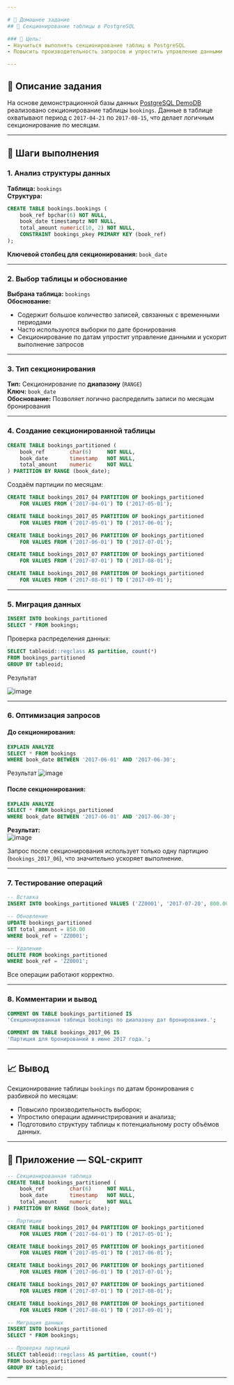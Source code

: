 ```yaml
---

# 🧠 Домашнее задание  
## 📁 Секционирование таблицы в PostgreSQL

### 🎯 Цель:
- Научиться выполнять секционирование таблиц в PostgreSQL  
- Повысить производительность запросов и упростить управление данными

---
```


## 📌 Описание задания

На основе демонстрационной базы данных [PostgreSQL DemoDB](https://postgrespro.ru/education/demodb) реализовано секционирование таблицы `bookings`. Данные в таблице охватывают период с `2017-04-21` по `2017-08-15`, что делает логичным секционирование по месяцам.

---

## 🧩 Шаги выполнения

### 1. Анализ структуры данных

**Таблица:** `bookings`  
**Структура:**

```sql
CREATE TABLE bookings.bookings (
	book_ref bpchar(6) NOT NULL,
	book_date timestamptz NOT NULL,
	total_amount numeric(10, 2) NOT NULL,
	CONSTRAINT bookings_pkey PRIMARY KEY (book_ref)
);
```

**Ключевой столбец для секционирования:** `book_date`

---

### 2. Выбор таблицы и обоснование

**Выбрана таблица:** `bookings`  
**Обоснование:**  
- Содержит большое количество записей, связанных с временными периодами  
- Часто используются выборки по дате бронирования  
- Секционирование по датам упростит управление данными и ускорит выполнение запросов

---

### 3. Тип секционирования

**Тип:** Секционирование по **диапазону** (`RANGE`)  
**Ключ:** `book_date`  
**Обоснование:** Позволяет логично распределить записи по месяцам бронирования

---

### 4. Создание секционированной таблицы

```sql
CREATE TABLE bookings_partitioned (
    book_ref        char(6)     NOT NULL,
    book_date       timestamp   NOT NULL,
    total_amount    numeric     NOT NULL
) PARTITION BY RANGE (book_date);
```

Создаём партиции по месяцам:

```sql
CREATE TABLE bookings_2017_04 PARTITION OF bookings_partitioned
    FOR VALUES FROM ('2017-04-01') TO ('2017-05-01');

CREATE TABLE bookings_2017_05 PARTITION OF bookings_partitioned
    FOR VALUES FROM ('2017-05-01') TO ('2017-06-01');

CREATE TABLE bookings_2017_06 PARTITION OF bookings_partitioned
    FOR VALUES FROM ('2017-06-01') TO ('2017-07-01');

CREATE TABLE bookings_2017_07 PARTITION OF bookings_partitioned
    FOR VALUES FROM ('2017-07-01') TO ('2017-08-01');

CREATE TABLE bookings_2017_08 PARTITION OF bookings_partitioned
    FOR VALUES FROM ('2017-08-01') TO ('2017-09-01');
```

---

### 5. Миграция данных

```sql
INSERT INTO bookings_partitioned
SELECT * FROM bookings;
```

Проверка распределения данных:

```sql
SELECT tableoid::regclass AS partition, count(*)
FROM bookings_partitioned
GROUP BY tableoid;
```
Результат

![image](https://github.com/user-attachments/assets/c00a259b-b464-4d80-86c8-430af1c7a16e)


---

### 6. Оптимизация запросов

#### До секционирования:

```sql
EXPLAIN ANALYZE
SELECT * FROM bookings
WHERE book_date BETWEEN '2017-06-01' AND '2017-06-30';
```
Результат
![image](https://github.com/user-attachments/assets/9f2c9bbc-1af5-4dc5-9f9b-610a1ad8f88d)


#### После секционирования:

```sql
EXPLAIN ANALYZE
SELECT * FROM bookings_partitioned
WHERE book_date BETWEEN '2017-06-01' AND '2017-06-30';
```

**Результат:**  
![image](https://github.com/user-attachments/assets/c4a569bb-bdf6-4b12-9ae8-127b9b35ff89)



Запрос после секционирования использует только одну партицию (`bookings_2017_06`), что значительно ускоряет выполнение.

---

### 7. Тестирование операций

```sql
-- Вставка
INSERT INTO bookings_partitioned VALUES ('ZZ0001', '2017-07-20', 800.00);

-- Обновление
UPDATE bookings_partitioned
SET total_amount = 850.00
WHERE book_ref = 'ZZ0001';

-- Удаление
DELETE FROM bookings_partitioned
WHERE book_ref = 'ZZ0001';
```

Все операции работают корректно.

---

### 8. Комментарии и вывод

```sql
COMMENT ON TABLE bookings_partitioned IS
'Секционированная таблица bookings по диапазону дат бронирования.';

COMMENT ON TABLE bookings_2017_06 IS
'Партиция для бронирований в июне 2017 года.';
```

---

## 📈 Вывод

Секционирование таблицы `bookings` по датам бронирования с разбивкой по месяцам:
- Повысило производительность выборок;
- Упростило операции администрирования и анализа;
- Подготовило структуру таблицы к потенциальному росту объёмов данных.

---

## 📎 Приложение — SQL-скрипт

```sql
-- Секционированная таблица
CREATE TABLE bookings_partitioned (
    book_ref        char(6)     NOT NULL,
    book_date       timestamp   NOT NULL,
    total_amount    numeric     NOT NULL
) PARTITION BY RANGE (book_date);

-- Партиции
CREATE TABLE bookings_2017_04 PARTITION OF bookings_partitioned
    FOR VALUES FROM ('2017-04-01') TO ('2017-05-01');

CREATE TABLE bookings_2017_05 PARTITION OF bookings_partitioned
    FOR VALUES FROM ('2017-05-01') TO ('2017-06-01');

CREATE TABLE bookings_2017_06 PARTITION OF bookings_partitioned
    FOR VALUES FROM ('2017-06-01') TO ('2017-07-01');

CREATE TABLE bookings_2017_07 PARTITION OF bookings_partitioned
    FOR VALUES FROM ('2017-07-01') TO ('2017-08-01');

CREATE TABLE bookings_2017_08 PARTITION OF bookings_partitioned
    FOR VALUES FROM ('2017-08-01') TO ('2017-09-01');

-- Миграция данных
INSERT INTO bookings_partitioned
SELECT * FROM bookings;

-- Проверка партиций
SELECT tableoid::regclass AS partition, count(*)
FROM bookings_partitioned
GROUP BY tableoid;
```

---
